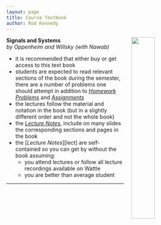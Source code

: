 ```yaml
---
layout: page
title: Course Textbook
author: Rod Kennedy
---
```


<img src="{{ site.baseurl }}/images/book.jpg" align="bottom" style="margin:0px 0px 20px 20px;
float:right; width:35%;">
**Signals and Systems**  
*by Oppenheim and Willsky (with Nawab)*

>
- it is recommended that either buy or get access to this text book
- students are expected to read relevant sections of the book during the semester, there are a number of problems one should attempt in addition to [*Homework Problems*][homework] and [*Assignments*][assignments]
- the lectures follow the material and notation in the book (but in a slightly different order and not the whole book)
- the [*Lecture Notes*][lectures], include on many slides the corresponding sections and pages in the book
- the [*Lecture Notes*][lect] are self-contained so you can get by without the book assuming:
	- you attend lectures or follow all lecture recordings available on Wattle
	- you are better than average student

---

[materials]: p03-materials.html
[homework]: p03-materials.html#homework-problems
[assignments]: p03-materials.html#assignments
[lectures]: p03-materials.html#lectures-labs-and-exams
